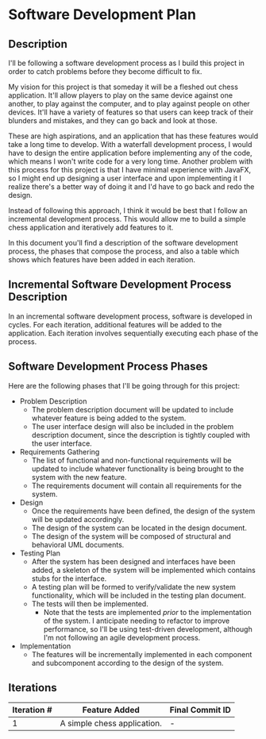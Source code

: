 # Software Development Plan

## Description
I'll be following a software development process as I build this project in order to catch problems before they become difficult to fix.

My vision for this project is that someday it will be a fleshed out chess application. 
It'll allow players to play on the same device against one another, to play against the computer, and to play against people on other devices.
It'll have a variety of features so that users can keep track of their blunders and mistakes, and they can go back and look at those.

These are high aspirations, and an application that has these features would take a long time to develop. 
With a waterfall development process, I would have to design the entire application before implementing any of the code, which means I won't write code for a very long time.
Another problem with this process for this project is that I have minimal experience with JavaFX, so I might end up designing a user interface and upon implementing it I realize there's a better way of doing it and I'd have to go back and redo the design.

Instead of following this approach, I think it would be best that I follow an incremental development process. 
This would allow me to build a simple chess application and iteratively add features to it.

In this document you'll find a description of the software development process, the phases that compose the process, and also a table which shows which features have been added in each iteration.

## Incremental Software Development Process Description
In an incremental software development process, software is developed in cycles. 
For each iteration, additional features will be added to the application. 
Each iteration involves sequentially executing each phase of the process.

## Software Development Process Phases
Here are the following phases that I'll be going through for this project:
 - Problem Description
   - The problem description document will be updated to include whatever feature is being added to the system.
   - The user interface design will also be included in the problem description document, since the description is tightly coupled with the user interface.
 - Requirements Gathering
   - The list of functional and non-functional requirements will be updated to include whatever functionality is being brought to the system with the new feature.
   - The requirements document will contain all requirements for the system.
 - Design
   - Once the requirements have been defined, the design of the system will be updated accordingly. 
   - The design of the system can be located in the design document.
   - The design of the system will be composed of structural and behavioral UML documents.
 - Testing Plan
   - After the system has been designed and interfaces have been added, a skeleton of the system will be implemented which contains stubs for the interface.
   - A testing plan will be formed to verify/validate the new system functionality, which will be included in the testing plan document.
   - The tests will then be implemented.
     - Note that the tests are implemented *prior* to the implementation of the system.
     I anticipate needing to refactor to improve performance, so I'll be using test-driven development, although I'm not following an agile development process.
 - Implementation
   - The features will be incrementally implemented in each component and subcomponent according to the design of the system.

## Iterations

| Iteration # | Feature Added | Final Commit ID |
|-------------|---------------|-----------------|
|1| A simple chess application. | -               |
